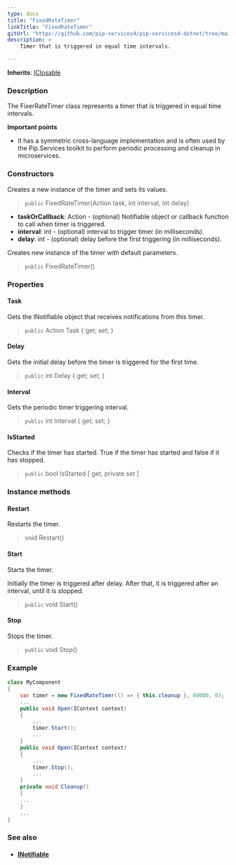 ```yaml
---
type: docs
title: "FixedRateTimer"
linkTitle: "FixedRateTimer"
gitUrl: "https://github.com/pip-services4/pip-services4-dotnet/tree/main/pip-services4-components-dotnet"
description: >
    Timer that is triggered in equal time intervals.

---
```


**Inherits**: [IClosable](../run/iclosable)

### Description

The FixerRateTimer class represents a timer that is triggered in equal time intervals.

**Important points**

- It has a symmetric cross-language implementation and is often used by the Pip.Services toolkit to perform periodic processing and cleanup in microservices.

### Constructors
Creates a new instance of the timer and sets its values.

> `public` FixedRateTimer(Action task, int interval, int delay)

- **taskOrCallback**: Action - (optional) Notifiable object or callback function to call when timer is triggered.
- **interval**: int - (optional) interval to trigger timer (in milliseconds).
- **delay**: int - (optional) delay before the first triggering (in milliseconds).


Creates new instance of the timer with default parameters.

> `public` FixedRateTimer()


### Properties

#### Task
Gets the INotifiable object that receives notifications from this timer.
> `public` Action Task { get; set; }


#### Delay
Gets the initial delay before the timer is triggered for the first time.
> `public` int Delay { get; set; }


#### Interval
Gets the periodic timer triggering interval.
> `public` int Interval { get; set; }


#### IsStarted
Checks if the timer has started. 
True if the timer has started and false if it has stopped.

> `public` bool IsStarted [ get, private set ]


### Instance methods

#### Restart
Restarts the timer.

> void Restart()


#### Start
Starts the timer.

Initially the timer is triggered after delay.
After that, it is triggered after an interval, until it is stopped.

> `public` void Start()


#### Stop
Stops the timer.

> `public` void Stop()


### Example
```cs
class MyComponent 
{
    var timer = new FixedRateTimer(() => { this.cleanup }, 60000, 0);
    ...
    public void Open(IContext context)
    {
        ...
        timer.Start();
        ...
    }
    public void Open(IContext context)
    {
        ...
        timer.Stop();
        ...
    }
    private void Cleanup()
    {
    ...
    }
    ...
}

```

### See also
- #### [INotifiable](../inotifiable)

